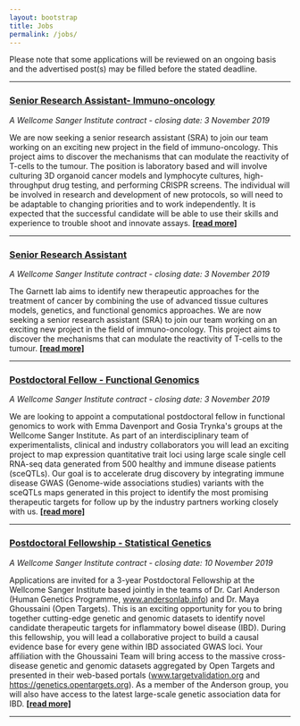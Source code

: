 ```yaml
---
layout: bootstrap
title: Jobs
permalink: /jobs/
---
```

Please note that some applications will be reviewed on an ongoing basis and the advertised post(s) may be filled before the stated deadline. 

***

### [Senior Research Assistant- Immuno-oncology](https://jobs.sanger.ac.uk/vacancy/senior-research-assistant-immunooncology-open-targets-400799.html)
*A Wellcome Sanger Institute contract - closing date: 3 November 2019*

We are now seeking a senior research assistant (SRA) to join our team working on an exciting new project in the field of immuno-oncology. This project aims to discover the mechanisms that can modulate the reactivity of T-cells to the tumour. The position is laboratory based and will involve culturing 3D organoid cancer models and lymphocyte cultures, high-throughput drug testing, and performing CRISPR screens. The individual will be involved in research and development of new protocols, so will need to be adaptable to changing priorities and to work independently. It is expected that the successful candidate will be able to use their skills and experience to trouble shoot and innovate assays. __[[read more]](https://jobs.sanger.ac.uk/vacancy/senior-research-assistant-immunooncology-open-targets-400799.html)__

***

### [Senior Research Assistant](https://jobs.sanger.ac.uk/vacancy/senior-research-assistant-open-targets-400799.html)
*A Wellcome Sanger Institute contract - closing date: 3 November 2019*

The Garnett lab aims to identify new therapeutic approaches for the treatment of cancer by combining the use of advanced tissue cultures models, genetics, and functional genomics approaches. We are now seeking a senior research assistant (SRA) to join our team working on an exciting new project in the field of immuno-oncology. This project aims to discover the mechanisms that can modulate the reactivity of T-cells to the tumour. __[[read more]](https://jobs.sanger.ac.uk/vacancy/senior-research-assistant-open-targets-400799.html)__

***

### [Postdoctoral Fellow - Functional Genomics](https://jobs.sanger.ac.uk/vacancy/postdoctoral-fellow-functional-genomics-400441.html)
*A Wellcome Sanger Institute contract - closing date: 3 November 2019*

We are looking to appoint a computational postdoctoral fellow in functional genomics to work with Emma Davenport and Gosia Trynka's groups at the Wellcome Sanger Institute. As part of an interdisciplinary team of experimentalists, clinical and industry collaborators you will lead an exciting project to map expression quantitative trait loci using large scale single cell RNA-seq data generated from 500 healthy and immune disease patients (sceQTLs).  Our goal is to accelerate drug discovery by integrating immune disease GWAS (Genome-wide associations studies) variants with the sceQTLs maps generated in this project to identify the most promising therapeutic targets for follow up by the industry partners working closely with us. __[[read more]](https://jobs.sanger.ac.uk/vacancy/postdoctoral-fellow-functional-genomics-400441.html)__

***

### [Postdoctoral Fellowship - Statistical Genetics](https://jobs.sanger.ac.uk/vacancy/postdoctoral-fellowship-statistical-genetics-401589.html)
*A Wellcome Sanger Institute contract - closing date: 10 November 2019*

Applications are invited for a 3-year Postdoctoral Fellowship at the Wellcome Sanger Institute based jointly in the teams of Dr. Carl Anderson (Human Genetics Programme, www.andersonlab.info) and Dr. Maya Ghoussaini (Open Targets). This is an exciting opportunity for you to bring together cutting-edge genetic and genomic datasets to identify novel candidate therapeutic targets for inflammatory bowel disease (IBD). During this fellowship, you will lead a collaborative project to build a causal evidence base for every gene within IBD associated GWAS loci. Your affiliation with the Ghoussaini Team will bring access to the massive cross-disease genetic and genomic datasets aggregated by Open Targets and presented in their web-based portals (www.targetvalidation.org and https://genetics.opentargets.org). As a member of the Anderson group, you will also have access to the latest large-scale genetic association data for IBD. __[[read more]](https://jobs.sanger.ac.uk/vacancy/postdoctoral-fellowship-statistical-genetics-401589.html)__

***
